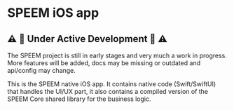 # SPEEM iOS app

## :warning: :construction: Under Active Development :construction: :warning:

The SPEEM project is still in early stages and very much a work in progress. More features will be added,
docs may be missing or outdated and api/config may change.

This is the SPEEM native iOS app. It contains native code (Swift/SwiftUI) that handles the UI/UX part, it also contains a compiled version of the SPEEM Core shared library for the business logic.

